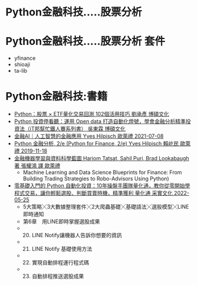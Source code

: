 # Python金融科技.....股票分析

# Python金融科技.....股票分析 套件
- yfinance
- shioaji 
- ta-lib

# Python金融科技:書籍
- [Python：股票 × ETF量化交易回測 102個活用技巧 劉承彥  博碩文化](https://www.tenlong.com.tw/products/9786263331785?list_name=srh)
- [Python 投資停看聽：運用 Open data 打造自動化燈號，學會金融分析精準投資法（iT邦幫忙鐵人賽系列書） 吳東霖 博碩文化](https://www.tenlong.com.tw/products/9786263330863?list_name=srh)
- [金融AI｜人工智慧的金融應用 Yves Hilpisch  歐萊禮 2021-07-08](https://www.tenlong.com.tw/products/9789865028381?list_name=srh)
- [Python 金融分析, 2/e (Python for Finance, 2/e)  Yves Hilpisch 賴屹民  歐萊禮 2019-11-18](https://www.tenlong.com.tw/products/9789865022976?list_name=srh)
- [金融機器學習與資料科學藍圖  Hariom Tatsat, Sahil Puri, Brad Lookabaugh 著 張耀鴻 譯 歐萊禮](https://www.tenlong.com.tw/products/9786263240629?list_name=srh)
  - Machine Learning and Data Science Blueprints for Finance: From Building Trading Strategies to Robo-Advisors Using Python)
- [零基礎入門的 Python 自動化投資：10年操盤手團隊量化通，教你從零開始學程式交易，讓你輕鬆選股、判斷買賣時機，精準獲利 量化通 采實文化 2022-05-25](https://www.tenlong.com.tw/products/9789865078225?list_name=srh)
  - 5大策略╳3大數據整理套件╳2大爬蟲基礎╳基礎語法╳選股模型╳LINE即時通知
  - 第6章　用LINE即時掌握選股成果
  - 20. LINE Notify讓機器人告訴你想要的資訊
  - 21. LINE Notify 基礎使用方法
  - 22. 實現自動排程運行程式碼
  - 23. 自動排程推送選股成果 


